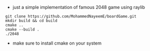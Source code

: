 - just a simple implementation of famous 2048 game using raylib

```
git clone https://github.com/MohammedNayeemE/boardGame.git
mkdir build && cd build 
cmake ..
cmake --build .
./2048
```
- make sure to install cmake on your system
